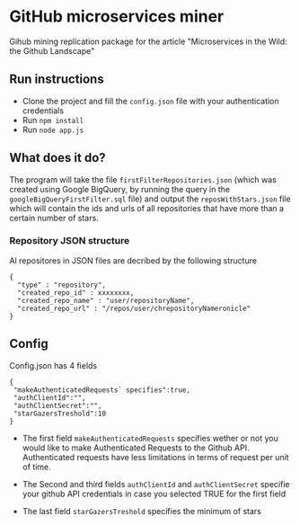 # GitHub microservices miner

Gihub mining replication package for the article "Microservices in the Wild: the Github Landscape" 

## Run instructions

- Clone the project and fill the `config.json` file with your authentication credentials
- Run `npm install`
- Run `node app.js`

## What does it do?

The program will take the file `firstFilterRepositories.json` (which was created using Google BigQuery, by running the query in the `googleBigQueryFirstFilter.sql` file) and output the `reposWithStars.json` file which will contain the ids and urls of all repositories that have more than a certain number of stars. 

### Repository JSON structure

Al repositores in JSON files are decribed by the following structure

```
{
  "type" : "repository",
  "created_repo_id" : xxxxxxxx,
  "created_repo_name" : "user/repositoryName",
  "created_repo_url" : "/repos/user/chrepositoryNameronicle"
}
```

## Config

Config.json has 4 fields
```
{
 "makeAuthenticatedRequests` specifies":true,
 "authClientId":"",
 "authClientSecret":"",
 "starGazersTreshold":10
}
```

+ The first field `makeAuthenticatedRequests` specifies wether or not you would like to make Authenticated Requests to the Github API. Authenticated requests have less limitations in terms of request per unit of time.

+ The Second and third fields `authClientId` and  `authClientSecret` specifie your github API credentials in case you selected TRUE for the first field

+ The last field `starGazersTreshold` specifies the minimum of stars

